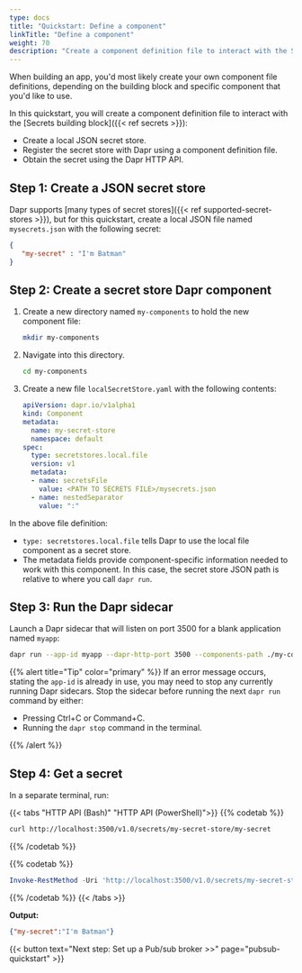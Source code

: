 ```yaml
---
type: docs
title: "Quickstart: Define a component"
linkTitle: "Define a component"
weight: 70
description: "Create a component definition file to interact with the Secrets building block"
---
```


When building an app, you'd most likely create your own component file definitions, depending on the building block and specific component that you'd like to use.

In this quickstart, you will create a component definition file to interact with the [Secrets building block]({{< ref secrets >}}):

- Create a local JSON secret store.
- Register the secret store with Dapr using a component definition file.
- Obtain the secret using the Dapr HTTP API.

## Step 1: Create a JSON secret store

Dapr supports [many types of secret stores]({{< ref supported-secret-stores >}}), but for this quickstart, create a local JSON file named `mysecrets.json` with the following secret:

```json
{
   "my-secret" : "I'm Batman"
}
```

## Step 2: Create a secret store Dapr component

1. Create a new directory named `my-components` to hold the new component file:

   ```bash
   mkdir my-components
   ```

1. Navigate into this directory.

   ```bash
   cd my-components
   ```

1. Create a new file `localSecretStore.yaml` with the following contents:

   ```yaml
   apiVersion: dapr.io/v1alpha1
   kind: Component
   metadata:
     name: my-secret-store
     namespace: default
   spec:
     type: secretstores.local.file
     version: v1
     metadata:
     - name: secretsFile
       value: <PATH TO SECRETS FILE>/mysecrets.json
     - name: nestedSeparator
       value: ":"
   ```

In the above file definition:
- `type: secretstores.local.file` tells Dapr to use the local file component as a secret store. 
- The metadata fields provide component-specific information needed to work with this component. In this case, the secret store JSON path is relative to where you call `dapr run`.

## Step 3: Run the Dapr sidecar

Launch a Dapr sidecar that will listen on port 3500 for a blank application named `myapp`:

```bash
dapr run --app-id myapp --dapr-http-port 3500 --components-path ./my-components
```

{{% alert title="Tip" color="primary" %}}
If an error message occurs, stating the `app-id` is already in use, you may need to stop any currently running Dapr sidecars. Stop the sidecar before running the next `dapr run` command by either:

- Pressing Ctrl+C or Command+C.
- Running the `dapr stop` command in the terminal.

{{% /alert %}}

## Step 4: Get a secret

In a separate terminal, run:

{{< tabs "HTTP API (Bash)" "HTTP API (PowerShell)">}}
{{% codetab %}}

```bash
curl http://localhost:3500/v1.0/secrets/my-secret-store/my-secret
```

{{% /codetab %}}

{{% codetab %}}

```powershell
Invoke-RestMethod -Uri 'http://localhost:3500/v1.0/secrets/my-secret-store/my-secret'
```

{{% /codetab %}}
{{< /tabs >}}

**Output:**

```json
{"my-secret":"I'm Batman"}
```

{{< button text="Next step: Set up a Pub/sub broker >>" page="pubsub-quickstart" >}}
